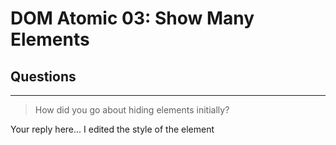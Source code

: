 # DOM Atomic 03: Show Many Elements

## Questions

---

> How did you go about hiding elements initially?

Your reply here...
I edited the style of the element